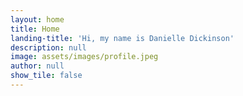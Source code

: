 ```yaml
---
layout: home
title: Home
landing-title: 'Hi, my name is Danielle Dickinson'
description: null
image: assets/images/profile.jpeg
author: null
show_tile: false
---
```

